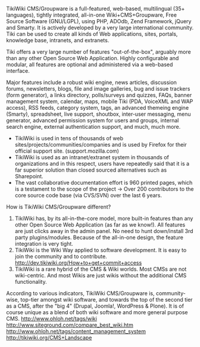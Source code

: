 TikiWiki CMS/Groupware is a full-featured, web-based, multilingual (35+ languages), tightly integrated, all-in-one Wiki+CMS+Groupware, Free Source Software (GNU/LGPL), using PHP, ADOdb, Zend Framework, jQuery and Smarty. It is actively developed by a very large international community. Tiki can be used to create all kinds of Web applications, sites, portals, knowledge base, intranets, and extranets.

Tiki offers a very large number of features "out-of-the-box", arguably more than any other Open Source Web Application. Highly configurable and modular, all features are optional and administered via a web-based interface.

Major features include a robust wiki engine, news articles, discussion forums, newsletters, blogs, file and image galleries, bug and issue trackers (form generator), a links directory, polls/surveys and quizzes, FAQs, banner management system, calendar, maps, mobile Tiki (PDA, VoiceXML and WAP access), RSS feeds, category system, tags, an advanced themeing engine (Smarty), spreadsheet, live support, shoutbox, inter-user messaging, menu generator, advanced permission system for users and groups, internal search engine, external authentication support, and much, much more.

<ul>
<li>TikiWiki is used in tens of thousands of web sites/projects/communities/companies and is used by Firefox for their official support site. (support.mozilla.com)</li>
<li>TikiWiki is used as an intranet/extranet system in thousands of organizations and in this respect, users have repeatedly said that it is a far superior solution than closed sourced alternatives such as Sharepoint.</li>
<li>The vast collaborative documentation effort is 960 printed pages, which is a testament to the scope of the project -&gt; Over 200 contributors to the core source code base (via CVS/SVN) over the last 6 years.</li>
</ul>
<p>How is TikiWiki CMS/Groupware different?</p>
<ol>
<li>TikiWiki has, by its all-in-the-core model, more built-in features than any other Open Source Web Application (as far as we know!). All features are just clicks away in the admin panel. No need to hunt down/install 3rd party plugins/modules. Because of the all-in-one design, the feature integration is very tight. </li>
<li>TikiWiki is the Wiki Way applied to software development. It is easy to join the community and to contribute. <a href='http://dev.tikiwiki.org/How+to+get+commit+access'>http://dev.tikiwiki.org/How+to+get+commit+access</a></li>
<li>TikiWiki is a rare hybrid of the CMS &amp; Wiki worlds. Most CMSs are not wiki-centric. And most Wikis are just wikis without the additional CMS functionality.</li>
</ol>
<p>According to various indicators, TikiWiki CMS/Groupware is, community-wise, top-tier amongst wiki software, and towards the top of the second tier as a CMS, after the "big 4" (Drupal, Joomla!, WordPress &amp; Plone). It is of course unique as a blend of both wiki software and more general purpose CMS.  <a href='http://www.ohloh.net/tags/wiki'>http://www.ohloh.net/tags/wiki</a>  <a href='http://www.siteground.com/compare_best_wiki.htm'>http://www.siteground.com/compare_best_wiki.htm</a>  <a href='http://www.ohloh.net/tags/content_management_system'>http://www.ohloh.net/tags/content_management_system</a> <a href='http://tikiwiki.org/CMS+Landscape'>http://tikiwiki.org/CMS+Landscape</a></p>